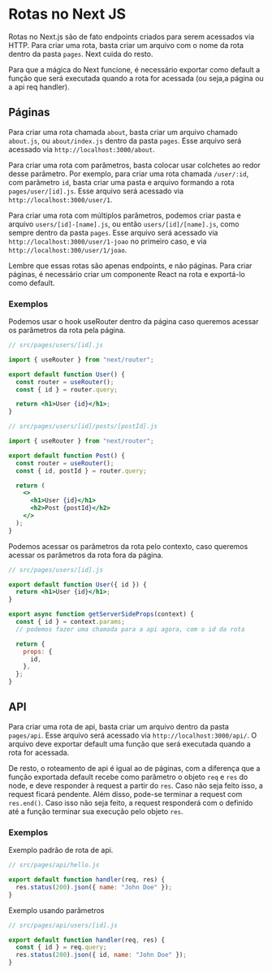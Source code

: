 # Rotas no Next JS

Rotas no Next.js são de fato endpoints criados para serem acessados via HTTP. Para criar uma rota, basta criar um arquivo com o nome da rota dentro da pasta `pages`. Next cuida do resto.

Para que a mágica do Next funcione, é necessário exportar como default a função que será executada quando a rota for acessada (ou seja,a página ou a api req handler).

## Páginas

Para criar uma rota chamada `about`, basta criar um arquivo chamado `about.js`, ou `about/index.js` dentro da pasta `pages`. Esse arquivo será acessado via `http://localhost:3000/about`.

Para criar uma rota com parâmetros, basta colocar usar colchetes ao redor desse parâmetro. Por exemplo, para criar uma rota chamada `/user/:id`, com parâmetro `id`, basta criar uma pasta e arquivo formando a rota `pages/user/[id].js`. Esse arquivo será acessado via `http://localhost:3000/user/1`.

Para criar uma rota com múltiplos parâmetros, podemos criar pasta e arquivo `users/[id]-[name].js`, ou então `users/[id]/[name].js`, como sempre dentro da pasta `pages`. Esse arquivo será acessado via `http://localhost:3000/user/1-joao` no primeiro caso, e via `http://localhost:300/user/1/joao`.

Lembre que essas rotas são apenas endpoints, e não páginas. Para criar páginas, é necessário criar um componente React na rota e exportá-lo como default.

### Exemplos

Podemos usar o hook useRouter dentro da página caso queremos acessar os parâmetros da rota pela página.

```jsx
// src/pages/users/[id].js

import { useRouter } from "next/router";

export default function User() {
  const router = useRouter();
  const { id } = router.query;

  return <h1>User {id}</h1>;
}
```

```jsx
// src/pages/users/[id]/posts/[postId].js

import { useRouter } from "next/router";

export default function Post() {
  const router = useRouter();
  const { id, postId } = router.query;

  return (
    <>
      <h1>User {id}</h1>
      <h2>Post {postId}</h2>
    </>
  );
}
```

Podemos acessar os parâmetros da rota pelo contexto, caso queremos acessar os parâmetros da rota fora da página.

```jsx
// src/pages/users/[id].js

export default function User({ id }) {
  return <h1>User {id}</h1>;
}

export async function getServerSideProps(context) {
  const { id } = context.params;
  // podemos fazer uma chamada para a api agora, com o id da rota

  return {
    props: {
      id,
    },
  };
}
```

## API

Para criar uma rota de api, basta criar um arquivo dentro da pasta `pages/api`. Esse arquivo será acessado via `http://localhost:3000/api/`. O arquivo deve exportar default uma função que será executada quando a rota for acessada.

De resto, o roteamento de api é igual ao de páginas, com a diferença que a função exportada default recebe como parâmetro o objeto `req` e `res` do node, e deve responder à request a partir do `res`. Caso não seja feito isso, a request ficará pendente. Além disso, pode-se terminar a request com `res.end()`. Caso isso não seja feito, a request responderá com o definido até a função terminar sua execução pelo objeto `res`.

### Exemplos

Exemplo padrão de rota de api.

```jsx
// src/pages/api/hello.js

export default function handler(req, res) {
  res.status(200).json({ name: "John Doe" });
}
```

Exemplo usando parâmetros

```jsx
// src/pages/api/users/[id].js

export default function handler(req, res) {
  const { id } = req.query;
  res.status(200).json({ id, name: "John Doe" });
}
```
